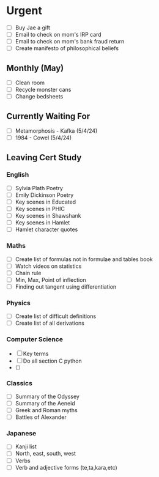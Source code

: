 # Urgent
- [ ] Buy Jae a gift
- [ ] Email to check on mom's IRP card
- [ ] Email to check on mom's bank fraud return
- [ ] Create manifesto of philosophical beliefs

## Monthly (May)
- [ ] Clean room
- [ ] Recycle monster cans
- [ ] Change bedsheets

## Currently Waiting For
- [ ] Metamorphosis - Kafka (5/4/24)
- [ ] 1984 - Cowel (5/4/24)

## Leaving Cert Study
### English
- [ ] Sylvia Plath Poetry
- [ ] Emily Dickinson Poetry
- [ ] Key scenes in Educated
- [ ] Key scenes in PHIC
- [ ] Key scenes in Shawshank
- [ ] Key scenes in Hamlet
- [ ] Hamlet character quotes

### Maths
- [ ] Create list of formulas not in formulae and tables book
- [ ] Watch videos on statistics
- [ ] Chain rule
- [ ] Min, Max, Point of inflection
- [ ] Finding out tangent using differentiation

### Physics
- [ ] Create list of difficult definitions
- [ ] Create list of all derivations

### Computer Science
- [ ] Key terms
- [ ] Do all section C python
- [ ] 
### Classics
- [ ] Summary of the Odyssey 
- [ ] Summary of the Aeneid
- [ ] Greek and Roman myths
- [ ] Battles of Alexander

### Japanese
- [ ] Kanji list
- [ ] North, east, south, west
- [ ] Verbs
- [ ] Verb and adjective forms (te,ta,kara,etc)
